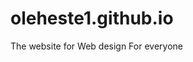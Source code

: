 # oleheste1.github.io
The website for Web design For everyone


<!DOCTYPE html>
<html lang="en">
<head>
  <meta charset="UTF-8">
  <meta http-equiv="X-UA-Compatible" content="IE=edge">
  <meta name="viewport" content="width=device-width, initial-scale=1.0">
  <title>Tables</title>
</head>
<body>
  

<div class="block">

</div>

<style>
.block {
width: "300";
height: "300";
background-color: "black";
}
</style>
  





</body>
</html>
